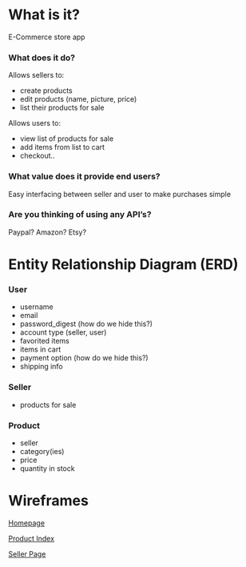 # What is it?
  E-Commerce store app
 
### What does it do?
  Allows sellers to:
   - create products
   - edit products (name, picture, price)
   - list their products for sale
   
  Allows users to:
   - view list of products for sale
   - add items from list to cart
   - checkout..
   
### What value does it provide end users?
  Easy interfacing between seller and user to make purchases simple

### Are you thinking of using any API’s?
  Paypal? Amazon? Etsy?

# Entity Relationship Diagram (ERD)
### User
  - username
  - email
  - password_digest (how do we hide this?)
  - account type (seller, user)
  - favorited items
  - items in cart 
  - payment option (how do we hide this?)
  - shipping info 

### Seller
  - products for sale
  
### Product
  - seller
  - category(ies)
  - price
  - quantity in stock
  
# Wireframes

[Homepage](https://wireframe.cc/pro/pp/f063f370365314)

[Product Index](https://wireframe.cc/pro/pp/8d5508bbe65316)

[Seller Page](https://wireframe.cc/pro/pp/f063f370365314)
